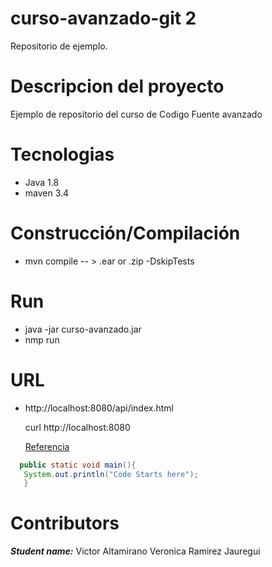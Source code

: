 # curso-avanzado-git 2
Repositorio de ejemplo.


# Descripcion del proyecto
Ejemplo de repositorio del curso de Codigo Fuente avanzado

# Tecnologias
- Java 1.8
- maven 3.4

# Construcción/Compilación
- mvn compile -- > .ear or .zip  -DskipTests

# Run
- java -jar  curso-avanzado.jar
- nmp run

# URL
- http://localhost:8080/api/index.html

  curl http://localhost:8080
  
  [Referencia](https://markdown.es/sintaxis-markdown/)

 ```java
   public static void main(){
    System.out.println("Code Starts here");
    }
``` 

# Contributors
   ***Student name:*** Victor Altamirano
                       Veronica Ramirez Jauregui 
  
  



